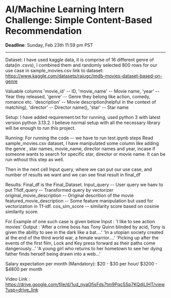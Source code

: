 # AI/Machine Learning Intern Challenge: Simple Content-Based Recommendation

**Deadline**: Sunday, Feb 23th 11:59 pm PST

---
Dataset: 
   I have used kaggle data, it is comprise of 16 different genre of data(in .csvs), I combined them and randomly selected 800 rows for our use case in sample_movies.csv
   link to dataset: https://www.kaggle.com/datasets/rajugc/imdb-movies-dataset-based-on-genre

   Valuable columns 
   'movie_id' -- ID, 
   'movie_name' -- Movie name, 
   'year' -- Year they released, 
   'genre' -- Genre they belong like action, comedy, romance etc. 
   'description' -- Movie description(helpful in the context of matching), 
   'director' -- Director name(),
   'star' -- Star name

Setup:
   I have added requirement.txt for running, used python 3 with latest version python 3.13.2. I believe normal setup with all the necessary library will be enough to run this project. 

Running:
   For running the code -- we have to run test.ipynb
   steps
   Read sample_movies.csv dataset, I have manipulated some column like adding the genre , star names, movie_name, director names and year, incase if someone wants to search for specific star, director or movie name. It can be run wthout this step as well.

   Then in the next cell Input query, where we can put our use case, and number of results we want and we can see final result in final_df

Results:
   Final_df is the Final_Dataset.
      Input_query -- User query we haev to put
      Tfidf_query -- Transformed query by vectorizer
      original_movie_description -- Original descrition of the movie
      featured_movie_description -- Some feature manipulation but used for vectorization in Tf-idf.
      cos_sim_score -- similarity score based on cosinie similarity score.

   For Example of one such case is given below
   Input : 'I like to see action movies' 
   Output : 'After a crime boss has Tony Quinn blinded by acid, Tony is given the ability to see in the dark like a bat....' 
            'In a utopian society created at the end of the third world war, a female warrior....'
            'Picking up after the events of the first film, Lock and Key press forward as their paths come dangerously...'
            'A young girl who returns to her hometown to see her dying father finds herself being drawn into a web...'

Salary expectation per month (Mandatory):
   $20 - $30 per hour/ $3200 - $4800 per month

Video Link :
   https://drive.google.com/file/d/1ud_nyaGfisFds7tm9PqcSSp7KQdjLIHT/view?usp=drive_link
